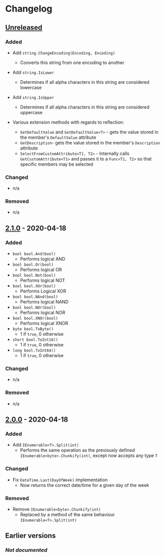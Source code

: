 # Changelog

## [Unreleased]
### Added
- Add `string.ChangeEncoding(Encoding, Encoding)`
    - Converts this string from one encoding to another
- Add `string.IsLower`
    - Determines if all alpha characters in this string are considered lowercase
- Add `string.IsUpper`
    - Determines if all alpha characters in this string are considered uppercase

- Various extension methods with regards to reflection:
    - `GetDefaultValue` and `GetDefaultValue<T>` - gets the value stored in the member's `DefaultValue` attribute
    - `GetDescription`- gets the value stored in the member's `Description` attribute
    - `SelectFromCustomAttribute<T1, T2>` - Internally calls `GetCustomAttribute<T1>` and passes it to a `Func<T1, T2>` so that specific members may be selected

### Changed
- n/a

### Removed
- n/a

## [2.1.0] - 2020-04-18
### Added
- `bool bool.And(bool)`
    - Performs logical AND
- `bool bool.Or(bool)` 
    - Performs logical OR
- `bool bool.Not(bool)`
    - Performs logical NOT
- `bool bool.XOr(bool)`
    - Performs Logical XOR
- `bool bool.NAnd(bool)`
    - Performs logical NAND
- `bool bool.NOr(bool)`
    - Performs logical NOR
- `bool bool.XNOr(bool)`
    - Performs logical XNOR
- `byte bool.ToByte()`
    - 1 if `true`, 0 otherwise
- `short bool.ToInt16()`
    - 1 if `true`, 0 otherwise
- `long bool.ToInt64()`
    - 1 if `true`, 0 otherwise

### Changed
- n/a

### Removed
- n/a

## [2.0.0] - 2020-04-18

### Added
- Add `IEnumerable<T>.Split(int)`
    - Performs the same operation as the previously defined `IEnumerable<byte>.Chunkify(int)`, except now accepts any type `T`

### Changed
- Fix `DateTime.Last(DayOfWeek)` implementation
    - Now returns the correct date/time for a given day of the week

### Removed
- Remove `IEnumerable<byte>.Chunkify(int)`
    - Replaced by a method of the same behaviour `IEnumerable<T>.Split(int)`

## Earlier versions
### ***Not documented***

[Unreleased]: https://github.com/oliverbooth/X10D/tree/HEAD
[2.1.0]: https://github.com/oliverbooth/X10D/releases/tag/2.1.0
[2.0.0]: https://github.com/oliverbooth/X10D/releases/tag/2.0.0